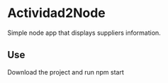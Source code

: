 # Actividad2Node
Simple node app that displays suppliers information.

## Use
Download the project and run npm start


